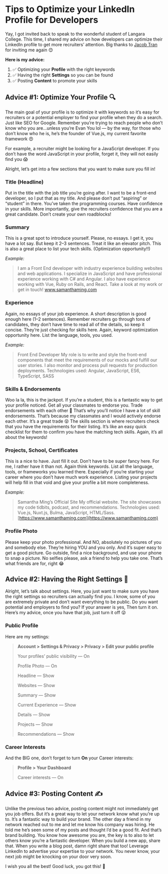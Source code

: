 # Tips to Optimize your LinkedIn Profile for Developers

Yay, I got invited back to speak to the wonderful student of Langara College. This time, I shared my advice on how developers can optimize their LinkedIn profile to get more recruiters’ attention. Big thanks to [Jacob Tran](https://twitter.com/jaycubtran) for inviting me again 😊

**Here is my advice:**

1. ✅ Optimizing your **Profile** with the right keywords
2. ✅ Having the right **Settings** so you can be found
3. ✅ Posting **Content** to promote your skills

## Advice #1: Optimize Your Profile 🔍

The main goal of your profile is to optimize it with keywords so it’s easy for recruiters or a potential employer to find your profile when they do a search. Just like SEO for Google. Remember you’re trying to reach people who don’t know who you are…unless you’re Evan You lol — by the way, for those who don’t know who he is, he’s the founder of Vue.js, my current favorite framework 😍

For example, a recruiter might be looking for a JavaScript developer. If you don’t have the word JavaScript in your profile, forget it, they will not easily find you 😱

Alright, let’s get into a few sections that you want to make sure you fill in!

### Title (Headline)

Put in the title with the job title you’re going after. I want to be a front-end developer, so I put that as my title. And please don’t put “aspiring” or “student” in there. You’ve taken the programming courses. Have confidence in your skills. More importantly, give the recruiters confidence that you are a great candidate. Don’t create your own roadblocks!

### Summary

This is a great spot to introduce yourself. Please, no essays. I get it, you have a lot say. But keep it 2–3 sentences. Treat it like an elevator pitch. This is also a great place to list your tech skills. (Optimization opportunity!!)

_Example:_

> I am a Front End developer with industry experience building websites and web applications. I specialize in JavaScript and have professional experience working with C# and Angular. I also have experience working with Vue, Ruby on Rails, and React.
> Take a look at my work or get in touch! www.samanthaming.com

### Experience

Again, no essays of your job experience. A short description is good enough here (1–2 sentences). Remember recruiters go through tons of candidates, they don’t have time to read all of the details, so keep it concise. They’re just checking for skills here. Again, keyword optimization opportunity here. List the language, tools, you used.

_Example:_

> Front End Developer
> My role is to write and style the front-end components that meet the requirements of our mocks and fulfill our user stories. I also monitor and process pull requests for production deployments.
> Technologies used: Angular, JavaScript, ES6, TypeScript, SASS

### Skills & Endorsements

Woo la la, this is the jackpot. If you’re a student, this is a fantastic way to get your profile noticed. Get all your classmates to endorse you. Trade endorsements with each other 💪 That’s why you’ll notice I have a lot of skill endorsements. That’s because my classmates and I would actively endorse each other. It’s a great trade 😝 The skills section is where recruiters check that you have the requirements for their listing. It’s like an easy quick checklist for them to confirm you have the matching tech skills. Again, it’s all about the keywords!

### Projects, School, Certificates

This is a nice to have. Just fill it out. Don’t have to be super fancy here. For me, I rather have it than not. Again think keywords. List all the language, tools, or frameworks you learned there. Especially if you’re starting your career where you don’t have much work experience. Listing your projects will help fill in that void and give your profile a bit more completeness.

_Example:_

> Samantha Ming’s Official Site
> My official website. The site showcases my code tidbits, podcast, and recommendations.
> Technologies used: Vue.js, Nuxt.js, Bulma, JavaScript, HTML/Sass.
> [https://www.samanthaming.com](https://www.samanthaming.com)

### Profile Photo

Please keep your photo professional. And NO, absolutely no pictures of you and somebody else. They’re hiring YOU and you only. And it’s super easy to get a good picture. Go outside, find a nice background, and use your phone to snap a picture. No selfies please, ask a friend to help you take one. That’s what friends are for, right 😂

## Advice #2: Having the Right Settings 👾

Alright, let’s talk about settings. Here, you just want to make sure you have the right settings so recruiters can actually find you. I know, some of you are extremely private and don’t want everything to be public. Do you want potential and employers to find you? If your answer is yes, Then turn it on. Here’s my advice, once you have that job, just turn it off 😜

### Public Profile

Here are my settings:

> **Account > Settings & Privacy > Privacy > Edit your public profile**
>
> Your profiles’ public visibility — On
>
> Profile Photo — On
>
> Headline — Show
>
> Websites — Show
>
> Summary — Show
>
> Current Experience — Show
>
> Details — Show
>
> Projects — Show
>
> Recommendations — Show

### Career Interests

And the BIG one, don’t forget to turn **On** your Career interests:

> **Profile > Your Dashboard**
>
> Career interests — On

## Advice #3: Posting Content ✍️

Unlike the previous two advice, posting content might not immediately get you job offers. But it’s a great way to let your network know what you’re up to. It’s a fantastic way to build your brand. The other day a friend in my network reached out to me and let me know his company was hiring. He told me he’s seen some of my posts and thought I’d be a good fit. And that’s brand building. You know how awesome you are, the key is to also to let others know you’re a fantastic developer. When you build a new app, share that. When you write a blog post, damn right share that too! Leverage LinkedIn to advertise your expertise to your network. You never know, your next job might be knocking on your door very soon.

I wish you all the best! Good luck, you got this! 💪
